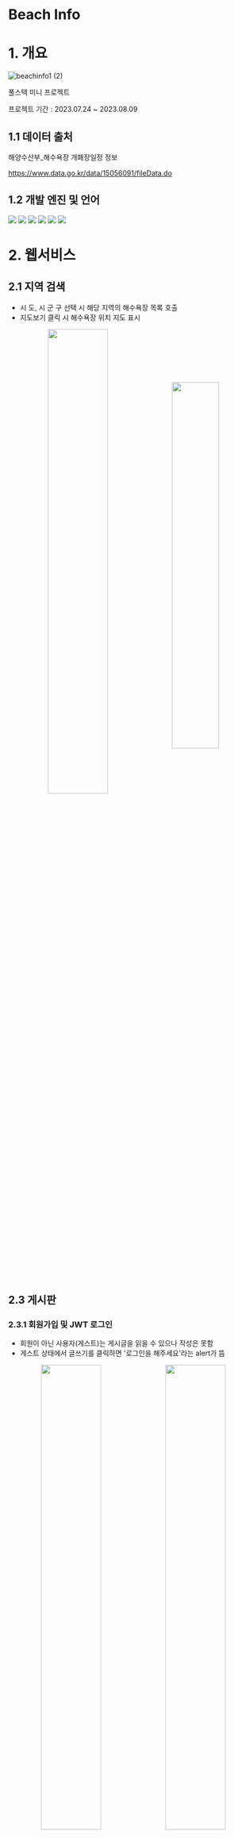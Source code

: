 # Beach Info

# 1. 개요
![beachinfo1 (2)](https://github.com/hong-sehyun/BeachInfo/assets/119600891/f3f689c3-f92b-4123-a87b-e3ab78f70645)


풀스택 미니 프로젝트<p/>
프로젝트 기간 : 2023.07.24 ~ 2023.08.09 <p/>
## 1.1 데이터 출처
해양수산부_해수욕장 개폐장일정 정보<p/>
https://www.data.go.kr/data/15056091/fileData.do <p/>


## 1.2 개발 엔진 및 언어
  <img src="https://img.shields.io/badge/JavaScript-F7DF1E?style=flat-square&logo=JavaScript&logoColor=black"/>
  <img src="https://img.shields.io/badge/React-61DAFB?style=flat-square&logo=React&logoColor=black"/>
  <img src="https://img.shields.io/badge/HTML5-E34F26?style=flat-square&logo=html5&logoColor=white"/>
  <img src="https://img.shields.io/badge/CSS3-1572B6?style=flat-square&logo=css3&logoColor=white"/>

  <img src="https://img.shields.io/badge/MySQL-4479A1?style=flat-square&logo=MySQL&logoColor=white"/>
  <img src="https://img.shields.io/badge/Spring-6DB33F?style=flat-square&logo=Spring&logoColor=white"/>


# 2. 웹서비스
## 2.1 지역 검색
<!-- ![beachinfo2](https://github.com/hong-sehyun/BeachInfo/assets/119600891/ce8dc8aa-4a5f-4e17-8dd8-0bedcea80197) -->
* 시 도, 시 군 구 선택 시 해당 지역의 해수욕장 목록 호출
* 지도보기 클릭 시 해수욕장 위치 지도 표시
<p align="center">
<img src="https://github.com/hong-sehyun/BeachInfo/assets/119600891/38e2296b-c1f7-49f9-89fa-38a9573a8129" align="center" width="49%">
  <img src="https://github.com/hong-sehyun/BeachInfo/assets/119600891/6ff434da-fb4d-47e8-bf8c-929bbd24a1a4" align="center" width="43.5%">
</p>

<!-- ![beachinfo4](https://github.com/hong-sehyun/BeachInfo/assets/119600891/2ae6aaac-6317-41d0-933d-a88e1a634cb8) -->
<!-- ![image](https://github.com/hong-sehyun/BeachInfo/assets/119600891/37ff7abf-e5b4-4db5-b869-617105f7b49d) -->


## 2.3 게시판
### 2.3.1 회원가입 및 JWT 로그인
* 회원이 아닌 사용자(게스트)는 게시글을 읽을 수 있으나 작성은 못함
* 게스트 상태에서 글쓰기를 클릭하면 '로그인을 해주세요'라는 alert가 뜸
<p align="center">
  <img src="https://github.com/hong-sehyun/BeachInfo/assets/119600891/3ab9f1f0-135f-4b5f-8bfa-34c1e999e57b" align="center" width="49%">
  <img src="https://github.com/hong-sehyun/BeachInfo/assets/119600891/7519c91e-44ab-4685-a37f-4db8decf90c7" align="center" width="49%">
</p>

* 로그인 페이지 하단 '가입' 클릭 시 회원가입 페이지로 이동
* 비밀번호 입력 시 일치 여부 확인 후 일치해야 가입 가능
<p align="center">
<img src="https://github.com/hong-sehyun/BeachInfo/assets/119600891/0fa04c60-6341-4583-9580-0628df2b61a4" align="center" width="49%">
<img src="https://github.com/hong-sehyun/BeachInfo/assets/119600891/134b7921-306d-4d7d-9b11-cc3b5a365bf6" align="center" width="49%">
</p>


### 2.3.2 게시글 작성
* 로그인을 하면 게시판 헤더의 '게스트'가 사용자 id로 바뀜
* 게시글 작성 페이지의 아이디도 사용자의 id로 고정되어 나타남
<p align="center">
<img src="https://github.com/hong-sehyun/BeachInfo/assets/119600891/a3bf35d9-6c95-4573-945f-a18fbbdcf1ec" align="center" width="49%">
<!-- <img src="" align="center" width="49%">
</p> -->


* 게시글 작성 시 해수욕장을 선택하게 하여 게시판을 이용하는 사용자가 정보를 편하게 습득할 수 있도록 함

<p align="center">
<img src="https://github.com/hong-sehyun/BeachInfo/assets/119600891/66b3fb39-27b0-4303-928e-3583044c50ef" align="center" width="49%">
<!-- <img src="" align="center" width="49%"> -->
</p>

<!-- <p align="center">
<img src="" align="center" width="49%">
<img src="" align="center" width="49%">
</p> -->

<p align="center">
  <img src="https://github.com/hong-sehyun/BeachInfo/assets/119600891/5c0b7da5-12ad-4be9-ae72-f647bd46318d" align="center" width="32%">
  <img src="https://github.com/hong-sehyun/BeachInfo/assets/119600891/b7f7895e-7a87-4266-a674-6c683ba9afde" align="center" width="32.5%">
</p>



## 2.4 반응형
> react-responsive 라이브러리 사용

<p align="center">
  <img src="https://github.com/hong-sehyun/BeachInfo/assets/119600891/d6b94dc9-0416-4046-a1a7-dadd6a2e4877" align="center" width="32%">
  <img src="https://github.com/hong-sehyun/BeachInfo/assets/119600891/9c5b6b3b-6937-4650-a3b2-82f0909ff991" align="center" width="32%">
  <img src="https://github.com/hong-sehyun/BeachInfo/assets/119600891/612b316f-55bd-413f-904c-cd659e87ea2f" align="center" width="32%">
</p>


![게시판반응 (3)](https://github.com/hong-sehyun/BeachInfo/assets/119600891/612b316f-55bd-413f-904c-cd659e87ea2f)
![beachinfo5반응 (2)](https://github.com/hong-sehyun/BeachInfo/assets/119600891/9c5b6b3b-6937-4650-a3b2-82f0909ff991)
![beachinfo3](https://github.com/hong-sehyun/BeachInfo/assets/119600891/d6b94dc9-0416-4046-a1a7-dadd6a2e4877)




<p align="center">
  <img src="https://github.com/hong-sehyun/BeachInfo/assets/119600891/34fc1fd3-7409-41f0-b697-1d9c919d7598" align="center" width="32%">
  <img src="https://github.com/hong-sehyun/BeachInfo/assets/119600891/025091f3-d318-4d04-bbd0-656f36ddf2d6" align="center" width="32%">
  <img src="https://github.com/hong-sehyun/BeachInfo/assets/119600891/83e70959-2407-436d-95d5-081adf6dd7bb" align="center" width="32%">
</p>


